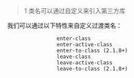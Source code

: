>1 类名可以通过自定义来引入第三方库 

我们可以通过以下特性来自定义过渡类名：
                    
                    enter-class
                    enter-active-class
                    enter-to-class (2.1.8+)
                    leave-class
                    leave-active-class
                    leave-to-class (2.1.8+)